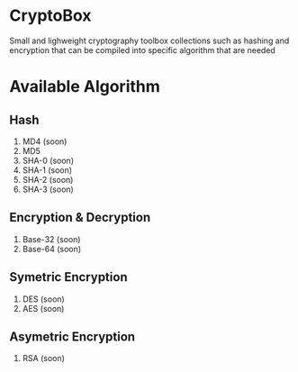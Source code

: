 # CryptoBox
Small and lighweight cryptography toolbox collections such as hashing and encryption that can be compiled into specific algorithm that are needed

# Available Algorithm

## Hash
1. MD4 (soon)
2. MD5
3. SHA-0 (soon)
4. SHA-1 (soon)
5. SHA-2 (soon)
6. SHA-3 (soon)

## Encryption & Decryption
1. Base-32 (soon)
2. Base-64 (soon)

## Symetric Encryption
1. DES (soon)
2. AES (soon)

## Asymetric Encryption
1. RSA (soon)





